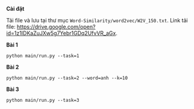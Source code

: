 **Cài đặt**

Tải file và lưu tại thư mục ``Word-Similarity/word2vec/W2V_150.txt``. Link tải file: https://drive.google.com/open?id=1z1IDKaZuJXw5g7Yebr1GDq2UfvVR_aGx.


**Bài 1**

``python main/run.py --task=1``

**Bài 2**

``python main/run.py --task=2 --word=anh --k=10``

**Bài 3**

``python main/run.py --task=3``